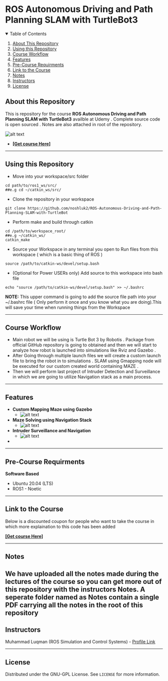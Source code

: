 # ROS Autonomous Driving and Path Planning SLAM with TurtleBot3

<details open="open">
  <summary>Table of Contents</summary>
  <ol>
    <li><a href="#About-this-Repository">About This Repository</a></li>
    <li><a href="#Using-this-Repository">Using this Repository</a></li>
    <li><a href="#Course-Workflow">Course Workflow</a></li>
    <li><a href="#Features">Features</a></li>
    <li><a href="#Pre-Course-Requirments">Pre-Course Requirments</a></li>
    <li><a href="#Link-to-the-Course">Link to the Course</a></li>
    <li><a href="#Notes">Notes</a></li>
    <li><a href="#Instructors">Instructors</a></li>
    <li><a href="#License">License</a></li>
  </ol>
</details>

## About this Repository
This is repository for the course **ROS Autonomous Driving and Path Planning SLAM with TurtleBot3** availble at Udemy . Complete source code is open sourced . Notes are also attached in root of the repository.

 ![alt text](https://github.com/noshluk2/ROS-Autonomous-Driving-and-Path-Planning-SLAM-with-TurtleBot/blob/master/image_resources/main_cover.png)
- **[[Get course Here]](https://www.udemy.com/course/robotics-with-ros-autonomous-driving-and-path-planning-slam/?couponCode=APRIL_END)**
----
## Using this Repository
* Move into your workspace/src folder
 ```
 cd path/to/ros1_ws/src/
##e.g cd ~/catkin_ws/src/
  ```
* Clone the repository in your workspace
```
git clone https://github.com/noshluk2/ROS-Autonomous-Driving-and-Path-Planning-SLAM-with-TurtleBot
```


* Perform make and build through catkin
 ```
 cd /path/to/workspace_root/
 ##e.g ~/catkin_ws/
 catkin_make
 ```
 
* Source your Workspace in any terminal you open to Run files from this workspace ( which is a basic thing of ROS )
```
source /path/to/catkin-ws/devel/setup.bash
```
- (Optional for Power USERs only) Add source to this workspace into bash file
 ```
echo "source /path/to/catkin-ws/devel/setup.bash" >> ~/.bashrc
 ```
  **NOTE:** This upper command is going to add the source file path into your ~/.bashrc file ( Only perform it once and you know what you are doing).This will save your time when running things from the Workspace

----
## Course Workflow
- Main robot we will be using is Turtle Bot 3 by Robotis . Package from official GitHub repository is going to obtained and then we will start to analyze how robot is launched into simulations like Rviz and Gazebo . 
- After Going through multiple launch files we will create a custom launch file to bring the robot in to simulations . SLAM using Gmapping node will be executed for our custom created world containing MAZE . 
- Then we will perform last project of Intruder Detection and Surveillance in which we are going to utilize Navigation stack as a main process.


---
## Features
* **Custom Mapping Maze using Gazebo** 
  -  ![alt text](https://github.com/noshluk2/ROS-Autonomous-Driving-and-Path-Planning-SLAM-with-TurtleBot/blob/master/image_resources/maze_creation.png)
* **Maze Solving using Navigation Stack** 
  -  ![alt text](https://github.com/noshluk2/ROS-Autonomous-Driving-and-Path-Planning-SLAM-with-TurtleBot/blob/master/image_resources/maze_solving.gif)
* **Intruder Surveillance and Navigation**
  - ![alt text](https://github.com/noshluk2/ROS-Autonomous-Driving-and-Path-Planning-SLAM-with-TurtleBot/blob/master/image_resources/Room_navigation.gif)
* 


----
## Pre-Course Requirments 

**Software Based**
* Ubuntu 20.04 (LTS)
* ROS1 - Noetic
---
## Link to the Course
Below is a discounted coupon for people who want to take the course in which more explaination to this code has been added

**[[Get course Here]](https://www.udemy.com/course/robotics-with-ros-autonomous-driving-and-path-planning-slam/?couponCode=APRIL_END)**

----
## Notes
 We have uploaded all the notes made during the lectures of the course so you can get more out of this repository with the instructors Notes. A seperate folder named as **Notes** contain a single PDF carrying all the notes in the root of this repository
----

## Instructors

Muhammad Luqman (ROS Simulation and Control Systems) - [Profile Link](https://www.linkedin.com/in/muhammad-luqman-9b227a11b/)  

----
## License

Distributed under the GNU-GPL License. See `LICENSE` for more information.

